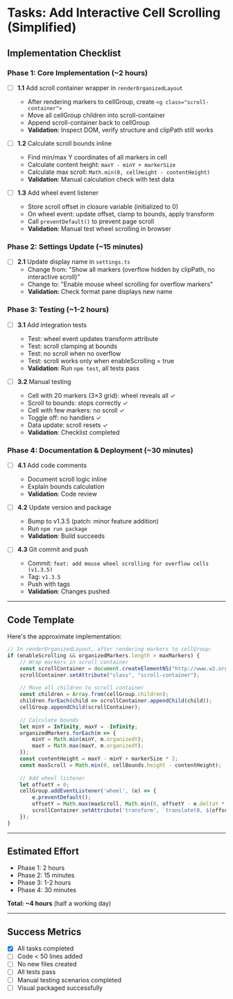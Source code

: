 # Tasks: Add Interactive Cell Scrolling (Simplified)

## Implementation Checklist

### Phase 1: Core Implementation (~2 hours)
- [ ] **1.1** Add scroll container wrapper in `renderOrganizedLayout`
  - After rendering markers to cellGroup, create `<g class="scroll-container">`
  - Move all cellGroup children into scroll-container
  - Append scroll-container back to cellGroup
  - **Validation**: Inspect DOM, verify structure and clipPath still works

- [ ] **1.2** Calculate scroll bounds inline
  - Find min/max Y coordinates of all markers in cell
  - Calculate content height: `maxY - minY + markerSize`
  - Calculate max scroll: `Math.min(0, cellHeight - contentHeight)`
  - **Validation**: Manual calculation check with test data

- [ ] **1.3** Add wheel event listener
  - Store scroll offset in closure variable (initialized to 0)
  - On wheel event: update offset, clamp to bounds, apply transform
  - Call `preventDefault()` to prevent page scroll
  - **Validation**: Manual test wheel scrolling in browser

### Phase 2: Settings Update (~15 minutes)
- [ ] **2.1** Update display name in `settings.ts`
  - Change from: "Show all markers (overflow hidden by clipPath, no interactive scroll)"
  - Change to: "Enable mouse wheel scrolling for overflow markers"
  - **Validation**: Check format pane displays new name

### Phase 3: Testing (~1-2 hours)
- [ ] **3.1** Add integration tests
  - Test: wheel event updates transform attribute
  - Test: scroll clamping at bounds
  - Test: no scroll when no overflow
  - Test: scroll works only when enableScrolling = true
  - **Validation**: Run `npm test`, all tests pass

- [ ] **3.2** Manual testing
  - Cell with 20 markers (3×3 grid): wheel reveals all ✓
  - Scroll to bounds: stops correctly ✓
  - Cell with few markers: no scroll ✓
  - Toggle off: no handlers ✓
  - Data update: scroll resets ✓
  - **Validation**: Checklist completed

### Phase 4: Documentation & Deployment (~30 minutes)
- [ ] **4.1** Add code comments
  - Document scroll logic inline
  - Explain bounds calculation
  - **Validation**: Code review

- [ ] **4.2** Update version and package
  - Bump to v1.3.5 (patch: minor feature addition)
  - Run `npm run package`
  - **Validation**: Build succeeds

- [ ] **4.3** Git commit and push
  - Commit: `feat: add mouse wheel scrolling for overflow cells (v1.3.5)`
  - Tag: `v1.3.5`
  - Push with tags
  - **Validation**: Changes pushed

---

## Code Template

Here's the approximate implementation:

```typescript
// In renderOrganizedLayout, after rendering markers to cellGroup:
if (enableScrolling && organizedMarkers.length > maxMarkers) {
    // Wrap markers in scroll container
    const scrollContainer = document.createElementNS("http://www.w3.org/2000/svg", "g");
    scrollContainer.setAttribute("class", "scroll-container");
    
    // Move all children to scroll container
    const children = Array.from(cellGroup.children);
    children.forEach(child => scrollContainer.appendChild(child));
    cellGroup.appendChild(scrollContainer);
    
    // Calculate bounds
    let minY = Infinity, maxY = -Infinity;
    organizedMarkers.forEach(m => {
        minY = Math.min(minY, m.organizedY);
        maxY = Math.max(maxY, m.organizedY);
    });
    const contentHeight = maxY - minY + markerSize * 2;
    const maxScroll = Math.min(0, cellBounds.height - contentHeight);
    
    // Add wheel listener
    let offsetY = 0;
    cellGroup.addEventListener('wheel', (e) => {
        e.preventDefault();
        offsetY = Math.max(maxScroll, Math.min(0, offsetY - e.deltaY * 0.5));
        scrollContainer.setAttribute('transform', `translate(0, ${offsetY})`);
    });
}
```

---

## Estimated Effort

- Phase 1: 2 hours
- Phase 2: 15 minutes
- Phase 3: 1-2 hours
- Phase 4: 30 minutes

**Total: ~4 hours** (half a working day)

---

## Success Metrics

- [x] All tasks completed
- [ ] Code < 50 lines added
- [ ] No new files created
- [ ] All tests pass
- [ ] Manual testing scenarios completed
- [ ] Visual packaged successfully
